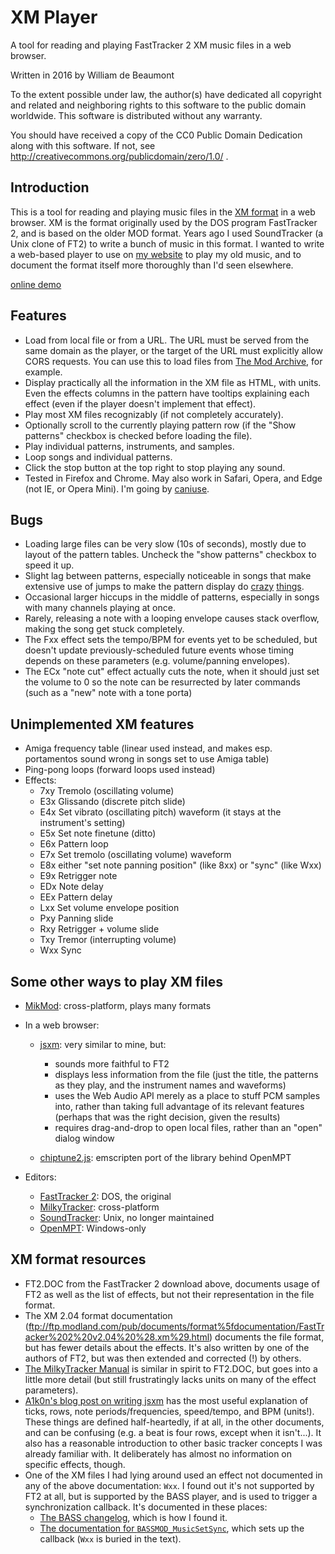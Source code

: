 # XM Player

A tool for reading and playing FastTracker 2 XM music files in a web browser.

Written in 2016 by William de Beaumont

To the extent possible under law, the author(s) have dedicated all copyright and related and neighboring rights to this software to the public domain worldwide. This software is distributed without any warranty.

You should have received a copy of the CC0 Public Domain Dedication along with this software. If not, see http://creativecommons.org/publicdomain/zero/1.0/ .

## Introduction

This is a tool for reading and playing music files in the [XM format](https://en.wikipedia.org/wiki/XM_%28file_format%29) in a web browser. XM is the format originally used by the DOS program FastTracker 2, and is based on the older MOD format. Years ago I used SoundTracker (a Unix clone of FT2) to write a bunch of music in this format. I wanted to write a web-based player to use on [my website](http://www.uofr.net/~willdb/music/) to play my old music, and to document the format itself more thoroughly than I'd seen elsewhere.

[online demo](http://www.uofr.net/~willdb/music/xm-player.html)

## Features

 - Load from local file or from a URL. The URL must be served from the same domain as the player, or the target of the URL must explicitly allow CORS requests. You can use this to load files from [The Mod Archive](https://modarchive.org/), for example.
 - Display practically all the information in the XM file as HTML, with units. Even the effects columns in the pattern have tooltips explaining each effect (even if the player doesn't implement that effect).
 - Play most XM files recognizably (if not completely accurately).
 - Optionally scroll to the currently playing pattern row (if the "Show patterns" checkbox is checked before loading the file).
 - Play individual patterns, instruments, and samples.
 - Loop songs and individual patterns.
 - Click the stop button at the top right to stop playing any sound.
 - Tested in Firefox and Chrome. May also work in Safari, Opera, and Edge (not IE, or Opera Mini). I'm going by [caniuse](http://caniuse.com/#feat=audio-api).

## Bugs

 - Loading large files can be very slow (10s of seconds), mostly due to layout of the pattern tables. Uncheck the "show patterns" checkbox to speed it up.
 - Slight lag between patterns, especially noticeable in songs that make extensive use of jumps to make the pattern display do [crazy](http://www.uofr.net/~willdb/music/xm-player.html#https://api.modarchive.org/downloads.php?moduleid=46653) [things](http://www.uofr.net/~willdb/music/xm-player.html#https://api.modarchive.org/downloads.php?moduleid=160630).
 - Occasional larger hiccups in the middle of patterns, especially in songs with many channels playing at once.
 - Rarely, releasing a note with a looping envelope causes stack overflow, making the song get stuck completely.
 - The Fxx effect sets the tempo/BPM for events yet to be scheduled, but doesn't update previously-scheduled future events whose timing depends on these parameters (e.g. volume/panning envelopes).
 - The ECx "note cut" effect actually cuts the note, when it should just set the volume to 0 so the note can be resurrected by later commands (such as a "new" note with a tone porta)

## Unimplemented XM features

 - Amiga frequency table (linear used instead, and makes esp. portamentos sound wrong in songs set to use Amiga table)
 - Ping-pong loops (forward loops used instead)
 - Effects:
   - 7xy Tremolo (oscillating volume)
   - E3x Glissando (discrete pitch slide)
   - E4x Set vibrato (oscillating pitch) waveform (it stays at the instrument's setting)
   - E5x Set note finetune (ditto)
   - E6x Pattern loop
   - E7x Set tremolo (oscillating volume) waveform
   - E8x either "set note panning position" (like 8xx) or "sync" (like Wxx)
   - E9x Retrigger note
   - EDx Note delay
   - EEx Pattern delay
   - Lxx Set volume envelope position
   - Pxy Panning slide
   - Rxy Retrigger + volume slide
   - Txy Tremor (interrupting volume)
   - Wxx Sync

## Some other ways to play XM files

 - [MikMod](http://mikmod.sourceforge.net/): cross-platform, plays many formats
 - In a web browser:
   - [jsxm](https://github.com/a1k0n/jsxm/): very similar to mine, but:
     - sounds more faithful to FT2
     - displays less information from the file (just the title, the patterns as they play, and the instrument names and waveforms)
     - uses the Web Audio API merely as a place to stuff PCM samples into, rather than taking full advantage of its relevant features (perhaps that was the right decision, given the results)
     - requires drag-and-drop to open local files, rather than an "open" dialog window

   - [chiptune2.js](https://github.com/deskjet/chiptune2.js): emscripten port of the library behind OpenMPT

 - Editors:
   - [FastTracker 2](http://www.pouet.net/prod.php?which=13350): DOS, the original
   - [MilkyTracker](http://www.milkytracker.org/): cross-platform
   - [SoundTracker](http://www.soundtracker.org/): Unix, no longer maintained
   - [OpenMPT](https://openmpt.org/): Windows-only

## XM format resources

 - FT2.DOC from the FastTracker 2 download above, documents usage of FT2 as well as the list of effects, but not their representation in the file format.
 - The XM 2.04 format documentation (ftp://ftp.modland.com/pub/documents/format%5fdocumentation/FastTracker%202%20v2.04%20%28.xm%29.html) documents the file format, but has fewer details about the effects. It's also written by one of the authors of FT2, but was then extended and corrected (!) by others.
 - [The MilkyTracker Manual](http://www.milkytracker.org/docs/MilkyTracker.html) is similar in spirit to FT2.DOC, but goes into a little more detail (but still frustratingly lacks units on many of the effect parameters).
 - [A1k0n's blog post on writing jsxm](https://www.a1k0n.net/2015/11/09/javascript-ft2-player.html) has the most useful explanation of ticks, rows, note periods/frequencies, speed/tempo, and BPM (units!). These things are defined half-heartedly, if at all, in the other documents, and can be confusing (e.g. a beat is four rows, except when it isn't...). It also has a reasonable introduction to other basic tracker concepts I was already familiar with. It deliberately has almost no information on specific effects, though.
 - One of the XM files I had lying around used an effect not documented in any of the above documentation: `Wxx`. I found out it's not supported by FT2 at all, but is supported by the BASS player, and is used to trigger a synchronization callback. It's documented in these places:
   - [The BASS changelog](https://github.com/azuisleet/gmodmodules/blob/master/gm_bass/bass/bass.txt#L1688), which is how I found it.
   - [The documentation for `BASSMOD_MusicSetSync`](http://wingzone.tripod.com/bassmod/BASSMOD_MusicSetSync.html), which sets up the callback (`Wxx` is buried in the text).

